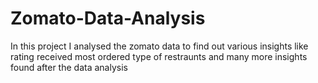 # Zomato-Data-Analysis
In this project I analysed the zomato data to find out various insights like rating received most ordered type of restraunts and many more insights found after the data analysis
